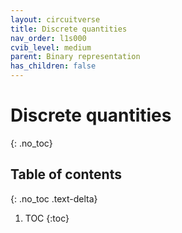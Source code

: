 ```yaml
---
layout: circuitverse
title: Discrete quantities
nav_order: l1s000
cvib_level: medium
parent: Binary representation
has_children: false
---
```


# Discrete quantities
{: .no_toc}

## Table of contents
{: .no_toc .text-delta}

1. TOC
{:toc}
